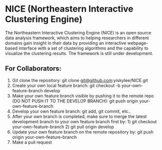 # NICE (Northeastern Interactive Clustering Engine)
The Northeastern Interactive Clustering Engine (NICE) is an open source 
data analysis framework, which aims to helping researchers in different 
domains gain insight in their data by providing an interactive 
webpage-based interface with a set of clustering algorithms and the 
capability to visualize the clustering results. The framework is still 
under development.

## For Collaborators:
1. Git clone the repository: git clone git@github.com:yiskylee/NICE.git
2. Create your own local feature branch: git checkout -b your-own-feature-branch develop
3. Make your own feature branch visible by pushing it to the remote repo (DO NOT PUSH IT TO THE DEVELOP BRANCH): git push origin your-own-feature-branch
4. Develop your own feature branch: git add, git commit, etc..
5. After your own branch is completed, make sure to merge the latest development branch to your own feature branch first by: 1) git checkout your-own-feature-branch 2) git pull origin develop
6. Update your own feature branch on the remote repository by: git push origin your-own-feature-branch
7. Make a pull request
